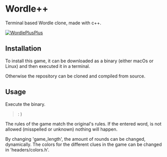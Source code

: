 # Wordle++

Terminal based Wordle clone, made with c++.

[![WordlePlusPlus](https://i.postimg.cc/FsNBMYzF/Screenshot-2022-02-20-at-16-46-02.png)](https://postimg.cc/LhQDf6jG)

## Installation

To install this game, it can be downloaded as a binary (either macOs or Linux) and then executed it in a terminal.

Otherwise the repository can be cloned and compiled from source.

## Usage

Execute the binary. 
> : )


The rules of the game match the original's rules. 
If the entered word, is not allowed (misspelled or unknown) nothing will happen.

By changing 'game_length', the amount of rounds can be changed, dynamically.
The colors for the different clues in the game can be changed in 'headers/colors.h'.

  

